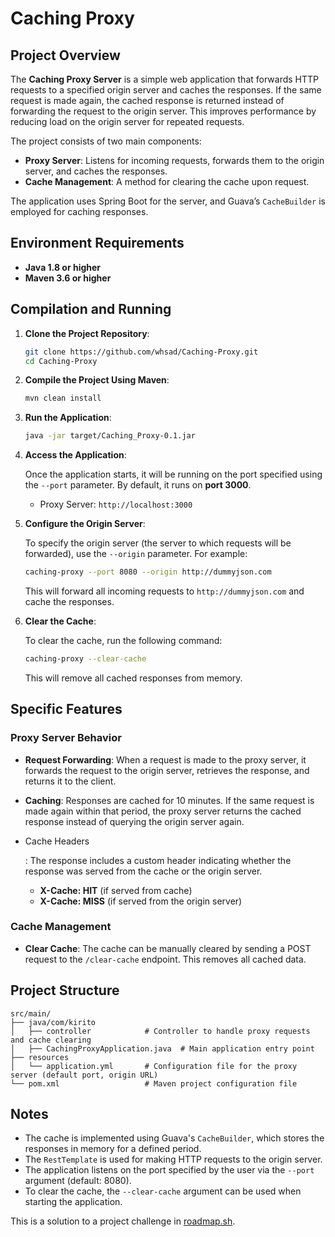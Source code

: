 # Caching Proxy

## Project Overview

The **Caching Proxy Server** is a simple web application that forwards HTTP requests to a specified origin server and caches the responses. If the same request is made again, the cached response is returned instead of forwarding the request to the origin server. This improves performance by reducing load on the origin server for repeated requests.

The project consists of two main components:

- **Proxy Server**: Listens for incoming requests, forwards them to the origin server, and caches the responses.
- **Cache Management**: A method for clearing the cache upon request.

The application uses Spring Boot for the server, and Guava’s `CacheBuilder` is employed for caching responses.

## Environment Requirements

- **Java 1.8 or higher**
- **Maven 3.6 or higher**

## Compilation and Running

1. **Clone the Project Repository**:

   ```bash
   git clone https://github.com/whsad/Caching-Proxy.git
   cd Caching-Proxy
   ```

2. **Compile the Project Using Maven**:

   ```bash
   mvn clean install
   ```

3. **Run the Application**:

   ```bash
   java -jar target/Caching_Proxy-0.1.jar
   ```

4. **Access the Application**:

   Once the application starts, it will be running on the port specified using the `--port` parameter. By default, it runs on **port 3000**.

   - Proxy Server: `http://localhost:3000`

5. **Configure the Origin Server**:

   To specify the origin server (the server to which requests will be forwarded), use the `--origin` parameter. For example:

   ```bash
   caching-proxy --port 8080 --origin http://dummyjson.com
   ```

   This will forward all incoming requests to `http://dummyjson.com` and cache the responses.

6. **Clear the Cache**:

   To clear the cache, run the following command:

   ```bash
   caching-proxy --clear-cache
   ```

   This will remove all cached responses from memory.

## Specific Features

### Proxy Server Behavior

- **Request Forwarding**: When a request is made to the proxy server, it forwards the request to the origin server, retrieves the response, and returns it to the client.

- **Caching**: Responses are cached for 10 minutes. If the same request is made again within that period, the proxy server returns the cached response instead of querying the origin server again.

- Cache Headers

  : The response includes a custom header indicating whether the response was served from the cache or the origin server.

  - **X-Cache: HIT** (if served from cache)
  - **X-Cache: MISS** (if served from the origin server)

### Cache Management

- **Clear Cache**: The cache can be manually cleared by sending a POST request to the `/clear-cache` endpoint. This removes all cached data.

## Project Structure

```
src/main/
├── java/com/kirito
│   ├── controller            # Controller to handle proxy requests and cache clearing
│   ├── CachingProxyApplication.java  # Main application entry point
├── resources
│   └── application.yml       # Configuration file for the proxy server (default port, origin URL)
└── pom.xml                   # Maven project configuration file
```

## Notes

- The cache is implemented using Guava's `CacheBuilder`, which stores the responses in memory for a defined period.
- The `RestTemplate` is used for making HTTP requests to the origin server.
- The application listens on the port specified by the user via the `--port` argument (default: 8080).
- To clear the cache, the `--clear-cache` argument can be used when starting the application.

This is a solution to a project challenge in [roadmap.sh](https://roadmap.sh/projects/caching-server).

